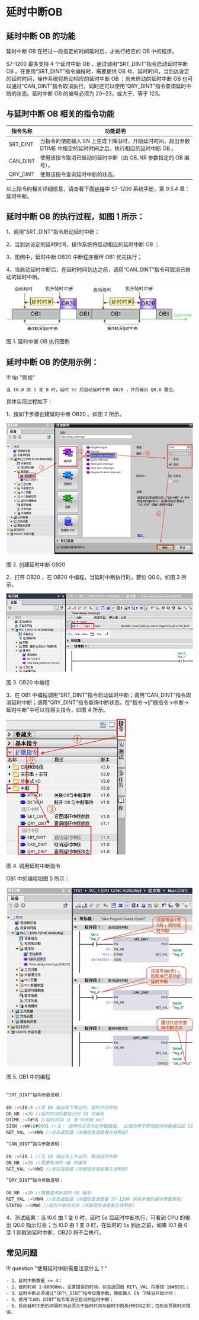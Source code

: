 
# 延时中断OB

## 延时中断 OB 的功能

延时中断 OB 在经过一段指定的时间延时后，才执行相应的 OB 中的程序。

S7-1200 最多支持 4 个延时中断 OB ，通过调用“SRT\_DINT”指令启动延时中断 OB 。在使用“SRT\_DINT”指令编程时，需要提供 OB 号、延时时间，当到达设定的延时时间，操作系统将启动相应的延时中断 OB ；尚未启动的延时中断 OB 也可以通过“CAN\_DINT”指令取消执行，同时还可以使用“QRY\_DINT”指令查询延时中断的状态。延时中断 OB 的编号必须为 20~23，或大于、等于 123。

## 与延时中断 OB 相关的指令功能

|指令名称 |功能说明 |
|---------|-----------------|
|SRT_DINT |当指令的使能输入 EN 上生成下降沿时，开始延时时间，超出参数 DTIME 中指定的延时时间之后，执行相应的延时中断 OB 。|
|CAN_DINT |使用该指令取消已启动的延时中断（由 OB_NR 参数指定的 OB 编号）。|
|QRY_DINT |使用该指令查询延时中断的状态。|

以上指令的相关详细信息，请查看下面[链接](../../../source/index.md)中 S7-1200 系统手册，第 9.5.4 章：延时中断。

## 延时中断 OB 的执行过程，如图 1 所示：

1、调用“SRT\_DINT”指令启动延时中断；

2、当到达设定的延时时间，操作系统将启动相应的延时中断 OB ；

3、图例中，延时中断 OB20 中断程序循环 OB1 优先执行；

4、当启动延时中断后，在延时时间到达之前，调用“CAN\_DINT”指令可取消已启动的延时中断。

![](images/03-01.jpg)

图 1. 延时中断 OB 执行图例

## 延时中断 OB 的使用示例：

!!! tip "例如"

    当 I0.0 由 1 变 0 时，延时 5s 后启动延时中断 OB20 ，并将输出 Q0.0 置位。


具体实现过程如下：

1、按如下步骤创建延时中断 OB20 。如图 2 所示。

![](images/03-02.JPG)

图 2. 创建延时中断 OB20

2、打开 OB20 ，在 OB20 中编程，当延时中断执行时，置位 Q0.0。如图 3 所示。

![](images/03-03.JPG)

图 3. OB20 中编程

3、在 OB1 中编程调用"SRT\_DINT"指令启动延时中断；调用"CAN\_DINT"指令取消延时中断；调用"QRY\_DINT"指令查询中断状态。在"指令->扩展指令->中断->延时中断"中可以找相关指令，如图 4 所示。

![](images/03-04.JPG)

图 4. 调用延时中断指令

OB1 中的编程如图 5 所示：

![](images/03-05.JPG)

图 5. OB1 中的编程

``` c

“SRT_DINT”指令参数说明：

EN :=%I0.0 //当 EN 端出现下降沿时，延时计时开始 
OB_NR :=20 //延时时间后要执行的 OB 的编号 
DTIME :=T#5S //延时时间（1 至 60000 ms） 
SIGN :=W#16#0001 //注： 调用时必须为此参数赋值。 此值将用于修改延时中断接口区 SIGN 的值，参考图 3 中红框，用于区分多个延时指令对应一个延时中断时的操作 
RET_VAL :=%MW0 //状态返回值（详细信息请查看在线帮助） 

```

``` c
“CAN_DINT”指令参数说明：

EN :=%I0.1 //当 EN 端出现上升沿时，取消延时中断 
OB_NR :=20 //需要取消的 OB 的编号 
RET_VAL :=%MW2 //状态返回值（详细信息请查看在线帮助） 

```

``` c
“QRY_DINT”指令参数说明：

OB_NR :=20 //需要查询状态的 OB 编号 
RET_VAL :=%MW4 //状态返回值（详细信息请查看 S7-1200 系统手册的指令参数帮助） 
STATUS :=%MW6 //延时中断的状态（详细信息请查看在线帮助） 

```

4、测试结果：当 I0.0 由 1 变 0 时，延时 5s 后延时中断执行，可看到 CPU 的输出 Q0.0 指示灯亮；当 I0.0 由 1 变 0 时，在延时的 5s 到达之前，如果 I0.1 由 0 变 1 则取消延时中断，OB20 将不会执行。

## 常见问题

!!! question "使用延时中断需要注意什么？"

    - 1、延时中断数量 <= 4；
    - 2、延时时间 1~60000ms，设置错误的时间，状态返回值 RET\_VAL 将报错 16#8091；
    - 3、延时中断必须通过“SRT\_DINT”指令设置参数，使能输入 EN 下降沿开始计时；
    - 4、使用“CAN\_DINT”指令取消已启动的延时中断；
    - 5、启动延时中断的间隔时间必须大于延时时间与延时中断执行时间之和；否则会导致时间错误。